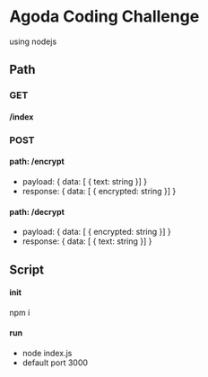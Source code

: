 # Agoda Coding Challenge
using nodejs
## Path

### GET
#### /index

### POST
#### path: /encrypt
* payload: { data: [ { text: string }] }
* response: { data: [ { encrypted: string }] }
#### path: /decrypt
* payload: { data: [ { encrypted: string }] }
* response: { data: [ { text: string }] }

## Script
#### init
npm i
#### run
* node index.js
* default port 3000
